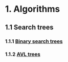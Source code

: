 # 1. Algorithms
## 1.1 Search trees
### 1.1.1 [Binary search trees](https://github.com/ZloyChert/Romash.Algorithms/tree/master/SearchTrees/Trees)
### 1.1.2 [AVL trees](https://github.com/ZloyChert/Romash.Algorithms/tree/master/SearchTrees/Trees)
